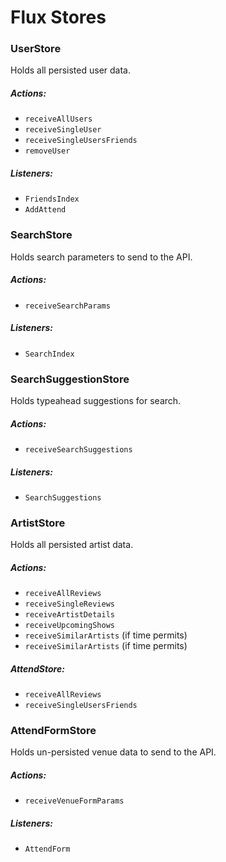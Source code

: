 # Flux Stores

### UserStore

Holds all persisted user data.

##### Actions:
- `receiveAllUsers`
- `receiveSingleUser`
- `receiveSingleUsersFriends`
- `removeUser`

##### Listeners:
- `FriendsIndex`
- `AddAttend`

### SearchStore

Holds search parameters to send to the API.

##### Actions:
- `receiveSearchParams`

##### Listeners:
- `SearchIndex`

### SearchSuggestionStore

Holds typeahead suggestions for search.

##### Actions:
- `receiveSearchSuggestions`

##### Listeners:
- `SearchSuggestions`

### ArtistStore

Holds all persisted artist data.

##### Actions:
- `receiveAllReviews`
- `receiveSingleReviews`
- `receiveArtistDetails`
- `receiveUpcomingShows`
- `receiveSimilarArtists` (if time permits)
- `receiveSimilarArtists` (if time permits)

##### AttendStore:
- `receiveAllReviews`
- `receiveSingleUsersFriends`

### AttendFormStore

Holds un-persisted venue data to send to the API.

##### Actions:
- `receiveVenueFormParams`

##### Listeners:
- `AttendForm`

